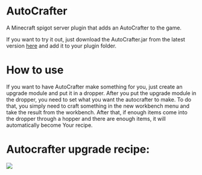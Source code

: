 # AutoCrafter
A Minecraft spigot server plugin that adds an AutoCrafter to the game.

If you want to try it out, just download the AutoCrafter.jar from the latest version [here](https://github.com/Maikeio/ElytraAutoEquipper/releases)
and add it to your plugin folder.

# How to use
If you want to have AutoCrafter make something for you, just create an upgrade module and put it in a dropper.
After you put the upgrade module in the dropper, you need to set what you want the autocrafter to make.
To do that, you simply need to craft something in the new workbench menu and take the result from the workbench.
After that, if enough items come into the dropper through a hopper and there are enough items, it will automatically become
Your recipe.

# Autocrafter upgrade recipe: 

<img margin="auto" align="center" src="https://cdn.discordapp.com/attachments/626827795875758083/798461893697339412/Bildschirmfoto_von_2021-01-12_08-59-53.png" />
